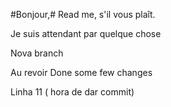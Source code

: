 #Bonjour,#
Read me, s'il vous plaît.

Je suis attendant par quelque chose

Nova branch

Au revoir
Done some few changes

Linha 11 ( hora de dar commit)
